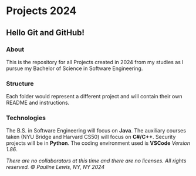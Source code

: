 Projects 2024
=============

## Hello Git and GitHub!
### About
This is the repository for all Projects created in 2024 from my studies as I pursue my Bachelor of Science in Software Engineering.

### Structure
Each folder would represent a different project and will contain their own README and instructions.

### Technologies
The B.S. in Software Engineering will focus on **Java**.
The auxiliary courses taken (NYU Bridge and Harvard CS50) will focus on **C#/C++**.
Security projects will be in **Python**. 
The coding environment used is **VSCode** _Version 1.86_.

_There are no collaborators at this time and there are no licenses._
_All rights reserved. :copyright: Pauline Lewis, NY, NY 2024_



